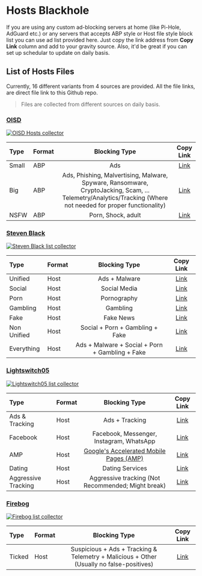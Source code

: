 # Hosts Blackhole

If you are using any custom ad-blocking servers at home (like Pi-Hole, AdGuard etc.) or any servers that accepts ABP style or Host file style block list you can use ad list provided here. 
Just copy the link address from **Copy Link** column and add to your gravity source.
Also, it'd be great if you can set up schedular to update on daily basis.

## List of Hosts Files

Currently, 16 different variants from 4 sources are provided. All the file links, are direct file link to this Github
repo.
> Files are collected from different sources on daily basis.

### [OISD](https://oisd.nl/)

[![OISD Hosts collector](https://github.com/abmmhasan/hosts-blackhole/actions/workflows/oisd.yml/badge.svg)](https://github.com/abmmhasan/hosts-blackhole/actions/workflows/oisd.yml)

| Type  | Format |                                                                        Blocking Type                                                                         |                                           Copy Link                                            |
|:------|:-------|:------------------------------------------------------------------------------------------------------------------------------------------------------------:|:----------------------------------------------------------------------------------------------:|
| Small | ABP    |                                                                             Ads                                                                              |   [Link](https://raw.githubusercontent.com/abmmhasan/hosts-blackhole/master/hosts/oisd/ads)    |
| Big   | ABP    | Ads, Phishing, Malvertising, Malware, Spyware, Ransomware, CryptoJacking, Scam, ... Telemetry/Analytics/Tracking (Where not needed for proper functionality) | [Link](https://raw.githubusercontent.com/abmmhasan/hosts-blackhole/master/hosts/oisd/security) |
| NSFW  | ABP    |                                                                      Porn, Shock, adult                                                                      |   [Link](https://raw.githubusercontent.com/abmmhasan/hosts-blackhole/master/hosts/oisd/nsfw)   |

### [Steven Black](https://github.com/StevenBlack/hosts)

[![Steven Black list collector](https://github.com/abmmhasan/hosts-blackhole/actions/workflows/steven-black.yml/badge.svg)](https://github.com/abmmhasan/hosts-blackhole/actions/workflows/steven-black.yml)

| Type        | Format |                  Blocking Type                  |                                                 Copy Link                                                 |
|:------------|:-------|:-----------------------------------------------:|:---------------------------------------------------------------------------------------------------------:|
| Unified     | Host   |                  Ads + Malware                  |   [Link](https://raw.githubusercontent.com/abmmhasan/hosts-blackhole/master/hosts/steven-black/unified)   |
| Social      | Host   |                  Social Media                   |   [Link](https://raw.githubusercontent.com/abmmhasan/hosts-blackhole/master/hosts/steven-black/social)    |
| Porn        | Host   |                   Pornography                   |    [Link](https://raw.githubusercontent.com/abmmhasan/hosts-blackhole/master/hosts/steven-black/porn)     |
| Gambling    | Host   |                    Gambling                     |  [Link](https://raw.githubusercontent.com/abmmhasan/hosts-blackhole/master/hosts/steven-black/gambling)   |
| Fake        | Host   |                    Fake News                    |  [Link](https://raw.githubusercontent.com/abmmhasan/hosts-blackhole/master/hosts/steven-black/fake-news)  |
| Non Unified | Host   |         Social + Porn + Gambling + Fake         | [Link](https://raw.githubusercontent.com/abmmhasan/hosts-blackhole/master/hosts/steven-black/non-unified) |
| Everything  | Host   | Ads + Malware + Social + Porn + Gambling + Fake |     [Link](https://raw.githubusercontent.com/abmmhasan/hosts-blackhole/master/hosts/steven-black/all)     |

### [Lightswitch05](https://www.github.developerdan.com/hosts/)

[![Lightswitch05 list collector](https://github.com/abmmhasan/hosts-blackhole/actions/workflows/lightswitch.yml/badge.svg)](https://github.com/abmmhasan/hosts-blackhole/actions/workflows/lightswitch.yml)

| Type                | Format |                                                          Blocking Type                                                          |                                                     Copy Link                                                      |
|:--------------------|:-------|:-------------------------------------------------------------------------------------------------------------------------------:|:------------------------------------------------------------------------------------------------------------------:|
| Ads & Tracking      | Host   |                                                         Ads + Tracking                                                          |    [Link](https://raw.githubusercontent.com/abmmhasan/hosts-blackhole/master/hosts/lightswitch05/ads-tracking)     |
| Facebook            | Host   |                                            Facebook, Messenger, Instagram, WhatsApp                                             |      [Link](https://raw.githubusercontent.com/abmmhasan/hosts-blackhole/master/hosts/lightswitch05/facebook)       |
| AMP                 | Host   | [Google's Accelerated Mobile Pages (AMP)](https://www.theregister.co.uk/2017/05/19/open_source_insider_google_amp_bad_bad_bad/) |     [Link](https://raw.githubusercontent.com/abmmhasan/hosts-blackhole/master/hosts/lightswitch05/google-amp)      |
| Dating              | Host   |                                                         Dating Services                                                         |       [Link](https://raw.githubusercontent.com/abmmhasan/hosts-blackhole/master/hosts/lightswitch05/dating)        |
| Aggressive Tracking | Host   |                                       Aggressive tracking (Not Recommended; Might break)                                        | [Link](https://raw.githubusercontent.com/abmmhasan/hosts-blackhole/master/hosts/lightswitch05/aggressive-tracking) |

### [Firebog](https://firebog.net/)

[![Firebog list collector](https://github.com/abmmhasan/hosts-blackhole/actions/workflows/firebog.yml/badge.svg)](https://github.com/abmmhasan/hosts-blackhole/actions/workflows/firebog.yml)

| Type   | Format |                                      Blocking Type                                       |                                          Copy Link                                           |
|:-------|:-------|:----------------------------------------------------------------------------------------:|:--------------------------------------------------------------------------------------------:|
| Ticked | Host   | Suspicious + Ads + Tracking & Telemetry + Malicious + Other (Usually no false-positives) | [Link](https://raw.githubusercontent.com/abmmhasan/hosts-blackhole/master/hosts/firebog/aio) |
